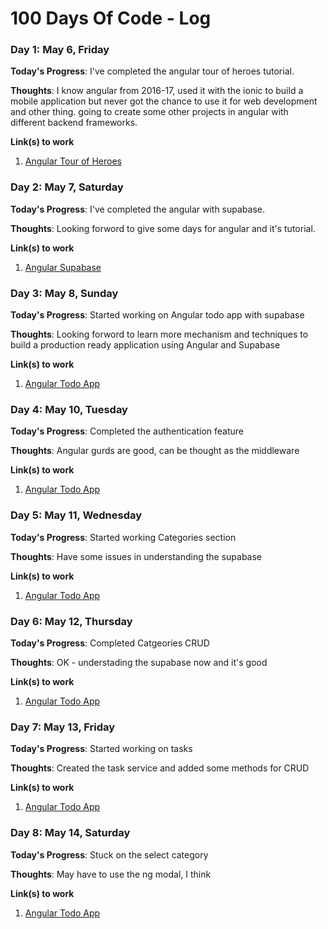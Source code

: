 # 100 Days Of Code - Log

### Day 1: May 6, Friday

**Today's Progress**: I've completed the angular tour of heroes tutorial.

**Thoughts**: I know angular from 2016-17, used it with the ionic to build a mobile application but never got the chance to use it for web development and other thing. going to create some other projects in angular with different backend frameworks.

**Link(s) to work**
1. [Angular Tour of Heroes](https://github.com/f24aalam/angular-tour-of-heroes)


### Day 2: May 7, Saturday

**Today's Progress**: I've completed the angular with supabase.

**Thoughts**: Looking forword to give some days for angular and it's tutorial.

**Link(s) to work**
1. [Angular Supabase](https://github.com/f24aalam/angular-supbase)


### Day 3: May 8, Sunday

**Today's Progress**: Started working on Angular todo app with supabase

**Thoughts**: Looking forword to learn more mechanism and techniques to build a production ready application using Angular and Supabase

**Link(s) to work**
1. [Angular Todo App](https://github.com/f24aalam/angular-todo)

### Day 4: May 10, Tuesday

**Today's Progress**: Completed the authentication feature

**Thoughts**: Angular gurds are good, can be thought as the middleware

**Link(s) to work**
1. [Angular Todo App](https://github.com/f24aalam/angular-todo/pull/1)


### Day 5: May 11, Wednesday

**Today's Progress**: Started working Categories section

**Thoughts**: Have some issues in understanding the supabase

**Link(s) to work**
1. [Angular Todo App](https://github.com/f24aalam/angular-todo)


### Day 6: May 12, Thursday

**Today's Progress**: Completed Catgeories CRUD

**Thoughts**: OK - understading the supabase now and it's good

**Link(s) to work**
1. [Angular Todo App](https://github.com/f24aalam/angular-todo)


### Day 7: May 13, Friday

**Today's Progress**: Started working on tasks

**Thoughts**: Created the task service and added some methods for CRUD

**Link(s) to work**
1. [Angular Todo App](https://github.com/f24aalam/angular-todo)


### Day 8: May 14, Saturday

**Today's Progress**: Stuck on the select category

**Thoughts**: May have to use the ng modal, I think

**Link(s) to work**
1. [Angular Todo App](https://github.com/f24aalam/angular-todo)

